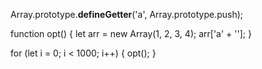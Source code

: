 
Array.prototype.__defineGetter__('a', Array.prototype.push);

function opt() {
    let arr = new Array(1, 2, 3, 4);
    arr['a' + ''];
}

for (let i = 0; i < 1000; i++) {
    opt();
}

